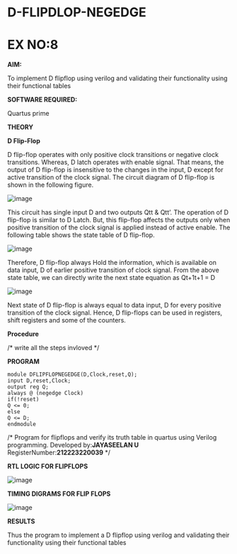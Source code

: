 # D-FLIPDLOP-NEGEDGE
# EX NO:8

**AIM:**

To implement  D flipflop using verilog and validating their functionality using their functional tables

**SOFTWARE REQUIRED:**

Quartus prime

**THEORY**

**D Flip-Flop**

D flip-flop operates with only positive clock transitions or negative clock transitions. Whereas, D latch operates with enable signal. That means, the output of D flip-flop is insensitive to the changes in the input, D except for active transition of the clock signal. The circuit diagram of D flip-flop is shown in the following figure.

![image](https://github.com/naavaneetha/D-FLIPDLOP-NEGEDGE/assets/154305477/48c81fe8-bc3f-40e7-95e2-519fc155ad51)

This circuit has single input D and two outputs Qtt & Qtt’. The operation of D flip-flop is similar to D Latch. But, this flip-flop affects the outputs only when positive transition of the clock signal is applied instead of active enable. The following table shows the state table of D flip-flop.

![image](https://github.com/naavaneetha/D-FLIPDLOP-NEGEDGE/assets/154305477/e5f3fda7-68ec-4a3a-a0a4-cf6f9cc4ab55)

Therefore, D flip-flop always Hold the information, which is available on data input, D of earlier positive transition of clock signal. From the above state table, we can directly write the next state equation as Qt+1t+1 = D

![image](https://github.com/naavaneetha/D-FLIPDLOP-NEGEDGE/assets/154305477/8592c0d8-2917-4142-91b9-d6c30dd891d2)

Next state of D flip-flop is always equal to data input, D for every positive transition of the clock signal. Hence, D flip-flops can be used in registers, shift registers and some of the counters.

**Procedure**

/* write all the steps invloved */

**PROGRAM**
```
module DFLIPFLOPNEGEDGE(D,Clock,reset,Q);
input D,reset,Clock;
output reg Q;
always @ (negedge Clock)
if(!reset)
Q <= 0;
else
Q <= D;
endmodule
```

/* Program for flipflops and verify its truth table in quartus using Verilog programming. 
Developed by:**JAYASEELAN U**
RegisterNumber:**212223220039**
*/

**RTL LOGIC FOR FLIPFLOPS**

![image](https://github.com/Bakkiyalakshmiethiraj/D-FLIPDLOP-NEGEDGE/assets/144870983/8a3a9dea-4bde-4942-b887-ae8db59b30f3)

**TIMING DIGRAMS FOR FLIP FLOPS**

![image](https://github.com/Bakkiyalakshmiethiraj/D-FLIPDLOP-NEGEDGE/assets/144870983/cb9516e9-1c32-4be2-9206-16f61a910d92)

**RESULTS**

Thus the program to implement a D flipflop using verilog and validating their functionality using their functional tables
